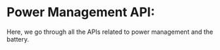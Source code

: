 # Power Management API:

Here, we go through all the APIs related to power management and the battery.
